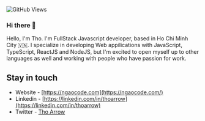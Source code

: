 ![GitHub Views](https://komarev.com/ghpvc/?username=thorrown&color=FAC151)

### Hi there 👋

Hello, I'm Tho. I'm FullStack Javascript developer, based in Ho Chi Minh City 🇻🇳. I specialize in developing Web appilications with JavaScript, TypeScript, ReactJS and NodeJS, but I'm excited to open myself up to other languages as well and working with people who have passion for work.

## Stay in touch

- Website - [https://ngaocode.com](https://ngaocode.com/)
- Linkedin - [https://linkedin.com/in/thoarrow](https://linkedin.com/in/thoarrow)
- Twitter - [Tho Arrow](https://twitter.com/arrow_tho)

<!---## Support Me---> 

<!---You can support me and buy me a coffee [Buy me a coffee](https://www.buymeacoffee.com/ngaocode), if you want.---> 
